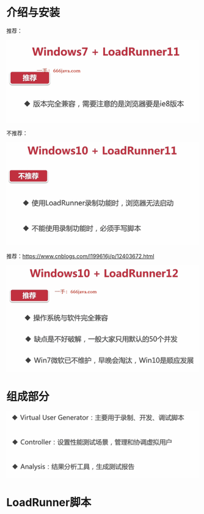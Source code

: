 # 介绍与安装

推荐：

<img src="images/image-20250513235432204.png" alt="image-20250513235432204" style="zoom:50%;" />

不推荐：

<img src="images/image-20250513235312699.png" alt="image-20250513235312699" style="zoom:50%;" />

推荐：https://www.cnblogs.com/l199616j/p/12403672.html

<img src="images/image-20250513235357367.png" alt="image-20250513235357367" style="zoom:50%;" />

# 组成部分

<img src="images/image-20250514000158711.png" alt="image-20250514000158711" style="zoom:50%;" />

# LoadRunner脚本











